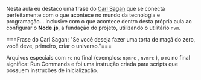 Nesta aula eu destaco uma frase do [Carl Sagan](https://en.wikipedia.org/wiki/Carl_Sagan) que se conecta perfeitamente com o que acontece no mundo da tecnologia e programação... inclusive com o que acontece dentro desta própria aula ao configurar o **Node.js**, a fundação do projeto, utilizando o utilitário `nvm`.

===Frase do Carl Sagan: "Se você deseja fazer uma torta de maçã do zero, você deve, primeiro, criar o universo."===

Arquivos especiais com `rc` no final (exemplos: `npmrc` , `nvmrc` ), o rc no final significa: Run Commands e foi uma instrução criada para scripts que possuem instruções de inicialização.


